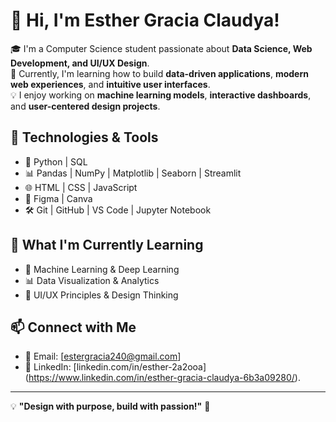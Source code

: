 # 👋 Hi, I'm Esther Gracia Claudya!

🎓 I'm a Computer Science student passionate about **Data Science, Web Development, and UI/UX Design**.  
🚀 Currently, I'm learning how to build **data-driven applications**, **modern web experiences**, and **intuitive user interfaces**.  
💡 I enjoy working on **machine learning models**, **interactive dashboards**, and **user-centered design projects**.  

## 🔧 Technologies & Tools  
- 🐍 Python | SQL  
- 📊 Pandas | NumPy | Matplotlib | Seaborn | Streamlit  
- 🌐 HTML | CSS | JavaScript 
- 🎨 Figma | Canva  
- 🛠️ Git | GitHub | VS Code | Jupyter Notebook  

## 📌 What I'm Currently Learning  
- 🤖 Machine Learning & Deep Learning  
- 📊 Data Visualization & Analytics  
- 🎨 UI/UX Principles & Design Thinking  

## 📫 Connect with Me  
- 📧 Email: [estergracia240@gmail.com]  
- 🔗 LinkedIn: [linkedin.com/in/esther-2a2ooa] (https://www.linkedin.com/in/esther-gracia-claudya-6b3a09280/).

---

💡 **"Design with purpose, build with passion!"** 🚀
